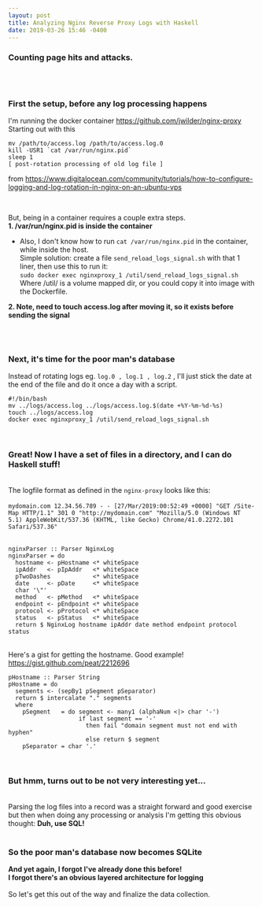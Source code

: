 ```yaml
---
layout: post
title: Analyzing Nginx Reverse Proxy Logs with Haskell
date: 2019-03-26 15:46 -0400
---
```

### Counting page hits and attacks.  
&nbsp;  
&nbsp;  

### First the setup, before any log processing happens
I'm running the docker container <https://github.com/jwilder/nginx-proxy>  
Starting out with this   
```
mv /path/to/access.log /path/to/access.log.0
kill -USR1 `cat /var/run/nginx.pid`
sleep 1
[ post-rotation processing of old log file ]
```
from <https://www.digitalocean.com/community/tutorials/how-to-configure-logging-and-log-rotation-in-nginx-on-an-ubuntu-vps>  
   
&nbsp;  

But, being in a container requires a couple extra steps.  
**1. /var/run/nginx.pid is inside the container**
* Also, I don't know how to run `cat /var/run/nginx.pid` in the container, while inside the host.  
Simple solution:  create a file `send_reload_logs_signal.sh` with that 1 liner, then use this to run it:  
`sudo docker exec nginxproxy_1 /util/send_reload_logs_signal.sh`  
Where /util/ is a volume mapped dir, or you could copy it into image with the Dockerfile.
  
**2. Note, need to touch access.log after moving it, so it exists before sending the signal**  
  
&nbsp;  
&nbsp;  
### Next, it's time for the poor man's database
Instead of rotating logs eg. `log.0 , log.1 , log.2` , I'll just stick the date at the end of the file and do it once a day with a script.  
```
#!/bin/bash
mv ../logs/access.log ../logs/access.log.$(date +%Y-%m-%d-%s)
touch ../logs/access.log
docker exec nginxproxy_1 /util/send_reload_logs_signal.sh
```
&nbsp;  
### Great!  Now I have a set of files in a directory, and I can do Haskell stuff!  
&nbsp;  
The logfile format as defined in the `nginx-proxy` looks like this:  
&nbsp;  
`mydomain.com 12.34.56.789 - - [27/Mar/2019:00:52:49 +0000] "GET /Site-Map HTTP/1.1" 301 0 "http://mydomain.com" "Mozilla/5.0 (Windows NT 5.1) AppleWebKit/537.36 (KHTML, like Gecko) Chrome/41.0.2272.101 Safari/537.36"`  
&nbsp;  
```
nginxParser :: Parser NginxLog
nginxParser = do
  hostname <- pHostname <* whiteSpace
  ipAddr   <- pIpAddr   <* whiteSpace
  pTwoDashes            <* whiteSpace
  date     <- pDate     <* whiteSpace
  char '\"'
  method   <- pMethod   <* whiteSpace
  endpoint <- pEndpoint <* whiteSpace
  protocol <- pProtocol <* whiteSpace
  status   <- pStatus   <* whiteSpace
  return $ NginxLog hostname ipAddr date method endpoint protocol status

```
&nbsp;  
Here's a gist for getting the hostname.  Good example!  
<https://gist.github.com/peat/2212696>
&nbsp;  
```
pHostname :: Parser String
pHostname = do
  segments <- (sepBy1 pSegment pSeparator)
  return $ intercalate "." segments
  where
    pSegment   = do segment <- many1 (alphaNum <|> char '-')
                    if last segment == '-'
                      then fail "domain segment must not end with hyphen"
                      else return $ segment
    pSeparator = char '.'
```
&nbsp;  
### But hmm, turns out to be not very interesting yet...
&nbsp;  
Parsing the log files into a record was a straight forward and good exercise but then when doing any processing or analysis I'm getting this obvious thought:  **Duh, use SQL!**  
&nbsp;  
### So the poor man's database now becomes SQLite
  
**And yet again, I forgot I've already done this before!**  
**I forgot there's an obvious layered architecture for logging**  
&nbsp;  
So let's get this out of the way and finalize the data collection.
